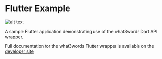# Flutter Example

![alt text](https://github.com/what3words/w3w-dart-wrapper/blob/master/assets/screen_1.png?raw=true "Screenshot 1")

A sample Flutter application demonstrating use of the what3words Dart API wrapper.

Full documentation for the what3words Flutter wrapper is available on the [developer site](https://developer.what3words.com/tutorial/flutter) 